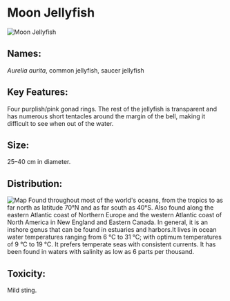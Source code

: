 # Moon Jellyfish

![Moon Jellyfish](moon_jelly.jpg)
## Names:
*Aurelia aurita*, common jellyfish, saucer jellyfish
## Key Features:
Four purplish/pink gonad rings. The rest of the jellyfish is transparent and has numerous short tentacles around the margin of the bell, making it difficult to see when out of the water.
## Size:
25–40 cm in diameter.
## Distribution:
![Map](moon_map.jpg)
Found throughout most of the world's oceans, from the tropics to as far north as latitude 70°N and as far south as 40°S. Also found along the eastern Atlantic coast of Northern Europe and the western Atlantic coast of North America in New England and Eastern Canada. In general, it is an inshore genus that can be found in estuaries and harbors.It lives in ocean water temperatures ranging from 6 °C to 31 °C; with optimum temperatures of 9 °C to 19 °C. It prefers temperate seas with consistent currents. It has been found in waters with salinity as low as 6 parts per thousand.
## Toxicity:
Mild sting.